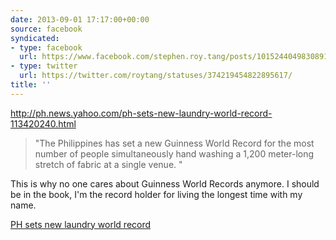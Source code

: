 ```yaml
---
date: 2013-09-01 17:17:00+00:00
source: facebook
syndicated:
- type: facebook
  url: https://www.facebook.com/stephen.roy.tang/posts/10152440498308912
- type: twitter
  url: https://twitter.com/roytang/statuses/374219454822895617/
title: ''
---
```


http://ph.news.yahoo.com/ph-sets-new-laundry-world-record-113420240.html 

> "The Philippines has set a new Guinness World Record for the most number of people simultaneously hand washing a 1,200 meter-long stretch of fabric at a single venue. " 

This is why no one cares about Guinness World Records anymore. I should be in the book, I'm the record holder for living the longest time with my name.

[PH sets new laundry world record](http://ph.news.yahoo.com/ph-sets-new-laundry-world-record-113420240.html)